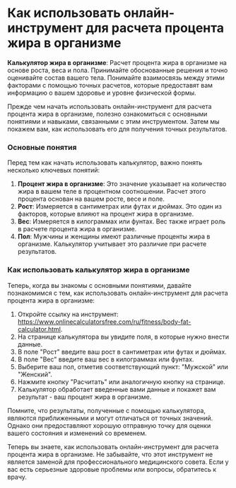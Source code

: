 Как использовать онлайн-инструмент для расчета процента жира в организме
========================================================================

**Калькулятор жира в организме**: Расчет процента жира в организме на основе роста, веса и пола. Принимайте обоснованные решения и точно оценивайте состав вашего тела. Понимайте взаимосвязь между этими факторами с помощью точных расчетов, которые предоставят вам информацию о вашем здоровье и уровне физической формы.

Прежде чем начать использовать онлайн-инструмент для расчета процента жира в организме, полезно ознакомиться с основными понятиями и навыками, связанными с этим инструментом. Затем мы покажем вам, как использовать его для получения точных результатов.

### Основные понятия

Перед тем как начать использовать калькулятор, важно понять несколько ключевых понятий:

1. **Процент жира в организме**: Это значение указывает на количество жира в вашем теле в процентном соотношении. Расчет этого процента основан на вашем росте, весе и поле.
2. **Рост**: Измеряется в сантиметрах или футах и дюймах. Это один из факторов, которые влияют на процент жира в организме.
3. **Вес**: Измеряется в килограммах или фунтах. Вес также играет роль в расчете процента жира в организме.
4. **Пол**: Мужчины и женщины имеют различные проценты жира в организме. Калькулятор учитывает это различие при расчете результатов.

### Как использовать калькулятор жира в организме

Теперь, когда вы знакомы с основными понятиями, давайте познакомимся с тем, как использовать онлайн-инструмент для расчета процента жира в организме:

1. Откройте ссылку на инструмент: <https://www.onlinecalculatorsfree.com/ru/fitness/body-fat-calculator.html>.
2. На странице калькулятора вы увидите поля, в которые нужно внести данные.
3. В поле "Рост" введите ваш рост в сантиметрах или футах и дюймах.
4. В поле "Вес" введите ваш вес в килограммах или фунтах.
5. Выберите ваш пол, отметив соответствующий пункт: "Мужской" или "Женский".
6. Нажмите кнопку "Расчитать" или аналогичную кнопку на странице.
7. Калькулятор обработает введенные вами данные и покажет вам результат - ваш процент жира в организме.

Помните, что результаты, полученные с помощью калькулятора, являются приближенными и могут отличаться от точных значений. Однако они предоставляют хорошую отправную точку для оценки вашего состояния и изменений со временем.

Теперь вы знаете, как использовать онлайн-инструмент для расчета процента жира в организме. Не забывайте, что этот инструмент не является заменой для профессионального медицинского совета. Если у вас есть серьезные здоровые проблемы или вопросы, обратитесь к врачу.